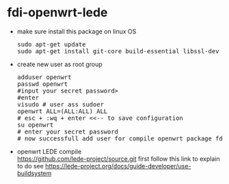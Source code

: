 # fdi-openwrt-lede
<ul>
<li>make sure install this package on linux OS</li>
<pre>
sudo apt-get update
sudo apt-get install git-core build-essential libssl-dev libncurses5-dev unzip gawk zlib1g-dev automake cmake gettext shc
</pre>
<li>create new user as root group</li>
<pre>
adduser openwrt
passwd openwrt
#input your secret password>
#enter
visudo # user ass sudoer
openwrt ALL=(ALL:ALL) ALL
# esc + :wq + enter <<-- to save configuration
su openwrt
# enter your secret password
# now successfull add user for compile openwrt package fdi
</pre>
<li>openwrt LEDE compile</li>
<a href="https://github.com/lede-project/source.git">https://github.com/lede-project/source.git</a>
first follow this link to explain to do
see <a href="https://lede-project.org/docs/guide-developer/use-buildsystem">https://lede-project.org/docs/guide-developer/use-buildsystem</a>
</ul>
